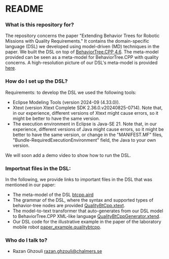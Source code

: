 # README #


### What is this repository for? ###
The repository concerns the paper "Extending Behavior Trees for Robotic Missions with Quality Requirements." It contains the domain-specific language (DSL) we developed using model-driven (MD) techniques in the paper.
We built the DSL on top of [BehaviorTree.CPP 4.6](https://github.com/BehaviorTree/BehaviorTree.CPP). The meta-model provided can be seen as a meta-model for BehaviorTree.CPP with quality concerns. A high-resolution picture of our DSL's meta-model is provided [here](meta-model%20pictures).

### How do I set up the DSL? ###
Requirements: to develop the DSL we used the following tools:
- Eclipse Modeling Tools (version 2024-09 (4.33.0)).
- Xtext (version Xtext Complete SDK	2.36.0.v20240825-0714). Note that, in our experience, different versions of Xtext might cause errors, so it might be better to have the same version.
- The execution environment in Eclipse is Java-SE 21. Note that, in our experience, different versions of Java might cause errors, so it might be better to have the same version, or change in the "MANIFEST.MF" files, "Bundle-RequiredExecutionEnvironment" field, the Java to your own version.

We will soon add a demo video to show how to run the DSL.

### Importnat files in the DSL: ###
In the following, we provide links to important files in the DSL that was mentioned in our paper:
- The meta-model of the DSL [btcpp.aird](btcpp/model)
- The grammar of the DSL, where the syntax and supported types of behavior-tree nodes are provided [QualityBtCpp.xtext](/org.xtext.btcpp.qualitybtcpp/src/org/xtext/btcpp/QualityBtCpp.xtext).
- The model-to-text transformer that auto-generates from our DSL model to BehaviorTree.CPP XML-like language [QualityBtCppGenerator.xtend](/org.xtext.btcpp.qualitybtcpp/src/org/xtext/btcpp/generator/QualityBtCppGenerator.xtend).
- Our DSL code for the illustrative example in the paper of the laboratory mobile robot [paper_example.qualitybtcpp](/illustrative_example/paper_example.qualitybtcpp).
### Who do I talk to? ###
* Razan Ghzouli razan.ghzouli@chalmers.se





